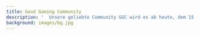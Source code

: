 ```yaml
---
title: Good Gaming Community
description: '  Unsere geliebte Community GGC wird es ab heute, dem 15. Februar 2021 in der bekannten Form nicht mehr geben. Aus Jux und Tollerei kam diese Community zustande. Doch lassen wir die Kirche im Dorf oder? Sie ist nie zu diesem Projekt herangewachsen, wie ich oder wir uns das vorgestellt haben. Wir werden daher unsere Dienste ab sofort einstellen. Ihr habt die Möglichkeit weiterhin unseren TeamSpeak³ oder den Rust-Server zu besuchen. Vielen Dank! ~ euer Strudi'
background: images/bg.jpg
---
```

